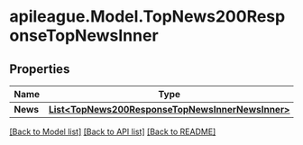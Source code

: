 # apileague.Model.TopNews200ResponseTopNewsInner

## Properties

Name | Type | Description | Notes
------------ | ------------- | ------------- | -------------
**News** | [**List&lt;TopNews200ResponseTopNewsInnerNewsInner&gt;**](TopNews200ResponseTopNewsInnerNewsInner.md) |  | [optional] 

[[Back to Model list]](../README.md#documentation-for-models) [[Back to API list]](../README.md#documentation-for-api-endpoints) [[Back to README]](../README.md)

